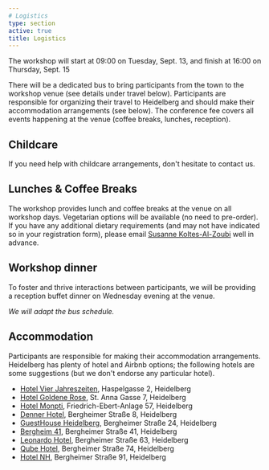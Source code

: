 ```yaml
---
# Logistics
type: section
active: true
title: Logistics
---
```


The workshop will start at 09:00 on Tuesday, Sept. 13, and finish at 16:00 on Thursday, Sept. 15

There will be a dedicated bus to bring participants from the town to the workshop venue (see details under travel below).
Participants are responsible for organizing their travel to Heidelberg and should make their accommodation arrangements (see below).
The conference fee covers all events happening at the venue (coffee breaks, lunches, reception).

## <i class="fa-solid fa-baby"></i> Childcare

If you need help with childcare arrangements, don't hesitate to contact us.

## <i class="fa-solid fa-drumstick-bite"></i> Lunches & Coffee Breaks

The workshop provides lunch and coffee breaks at the venue on all workshop days. Vegetarian options will be available (no need to pre-order). If you have any additional dietary requirements (and may not have indicated so in your registration form), please email [Susanne Koltes-Al-Zoubi](mailto:koltes@mpia-hd.mpg.de) well in advance.

## <i class="fa-solid fa-champagne-glasses"></i> Workshop dinner

To foster and thrive interactions between participants, we will be providing a reception buffet dinner on Wednesday evening at the venue.

_We will adapt the bus schedule._

## <i class="fa-solid fa-bed"></i> Accommodation
Participants are responsible for making their accommodation arrangements. Heidelberg has plenty of hotel and Airbnb options; the following hotels are some suggestions (but we don't endorse any particular hotel).

* [Hotel Vier Jahreszeiten](http://www.4-jahreszeiten.de/hotel/en/), Haspelgasse 2, Heidelberg
* [Hotel Goldene Rose](https://www.hotel-goldene-rose.de/en-gb/home), St. Anna Gasse 7, Heidelberg
* [Hotel Monpti](http://www.hotel-monpti.de/en), Friedrich-Ebert-Anlage 57, Heidelberg
* [Denner Hotel](http://www.denner-hotel.de/en/), Bergheimer Straße 8, Heidelberg
* [GuestHouse Heidelberg](http://www.guesthouse-hd.de/ghouse/website.nsf/index.html?openpage&L=2), Bergheimer Straße 24, Heidelberg
* [Bergheim 41](http://www.bergheim41.de/?lang=en), Bergheimer Straße 41, Heidelberg
* [Leonardo Hotel](https://www.leonardo-hotels.com/leonardo-hotel-heidelberg-city-center), Bergheimer Straße 63, Heidelberg
* [Qube Hotel](https://qube-hotel-heidelberg.de/en), Bergheimer Straße 74, Heidelberg
* [Hotel NH](https://www.nh-hotels.com/hotel/nh-heidelberg), Bergheimer Straße 91, Heidelberg